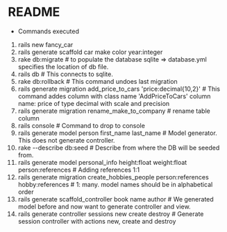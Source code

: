 # README
* Commands executed
1. rails new fancy_car
2. rails generate scaffold car make color year:integer
3. rake db:migrate # to populate the database sqlite => database.yml specifies the location of db file.
4. rails db # This connects to sqlite.
5. rake db:rollback                                                 # This command undoes last migration
6. rails generate migration add_price_to_cars 'price:decimal{10,2}' # This command addes column with class name 'AddPriceToCars' column name: price of type decimal with scale and precision
7. rails generate migration rename_make_to_company                  # rename table column
8. rails console                                                    # Command to drop to console
9. rails generate model person first_name last_name                 # Model generator. This does not generate controller.
10. rake --describe db:seed                                         # Describe from where the DB will be seeded from.
11. rails generate model personal_info height:float weight:float person:references  # Adding references 1:1
12. rails generate migration create_hobbies_people person:references hobby:references # 1: many. model names should be in alphabetical order
13. rails generate scaffold_controller book name author             # We generated model before and now want to generate controller and view.
14. rails generate controller sessions new create destroy           # Generate session controller with actions new, create and destroy
